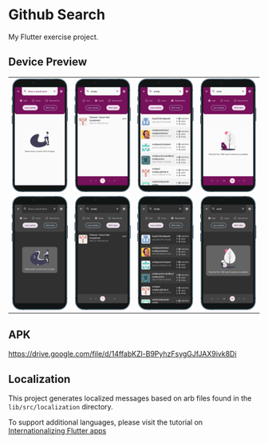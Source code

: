 # Github Search

My Flutter exercise project.

## Device Preview

<table>
    <tr>
        <td>
            <img src="screenshots/light theme/ios_phone_iphone-13_1672977127908.png">
        </td>
        <td>
            <img src="screenshots/light theme/ios_phone_iphone-13_1672977217361.png">
        </td>
        <td>
            <img src="screenshots/light theme/ios_phone_iphone-13_1672977241454.png">
        </td>
        <td>
            <img src="screenshots/light theme/ios_phone_iphone-13_1672977568311.png">
        </td>
    </tr>
    <tr>
        <td>
            <img src="screenshots/dark theme/ios_phone_iphone-13_1672977137131.png">
        </td>
        <td>
            <img src="screenshots/dark theme/ios_phone_iphone-13_1672977223102.png">
        </td>
        <td>
            <img src="screenshots/dark theme/ios_phone_iphone-13_1672977247072.png">
        </td>
        <td>
            <img src="screenshots/dark theme/ios_phone_iphone-13_1672977303816.png">
        </td>
    </tr>
</table>

## APK

https://drive.google.com/file/d/14ffabKZl-B9PyhzFsygGJfJAX9ivk8Di

## Localization

This project generates localized messages based on arb files found in
the `lib/src/localization` directory.

To support additional languages, please visit the tutorial on
[Internationalizing Flutter
apps](https://flutter.dev/docs/development/accessibility-and-localization/internationalization)

